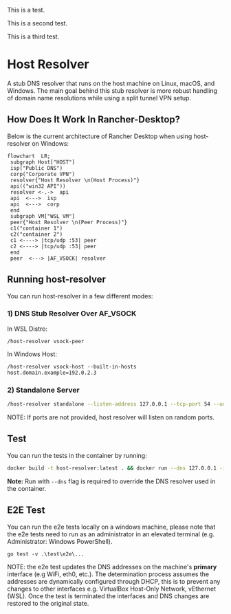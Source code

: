 This is a test.

This is a second test.

This is a third test.

# Host Resolver
A stub DNS resolver that runs on the host machine on Linux, macOS, and Windows. The main goal behind this stub resolver is more robust handling of domain name resolutions while using a split tunnel VPN setup.

## How Does It Work In Rancher-Desktop?

Below is the current architecture of Rancher Desktop when using host-resolver on Windows:

```mermaid
flowchart  LR;
 subgraph Host["HOST"]
 isp("Public DNS")
 corp("Corporate VPN")
 resolver{"Host Resolver \n(Host Process)"}
 api(("win32 API"))
 resolver <-.->  api
 api  <--->  isp
 api  <--->  corp
 end
 subgraph VM["WSL VM"]
 peer{"Host Resolver \n(Peer Process)"}
 c1("container 1")
 c2("container 2")
 c1 <----> |tcp/udp :53| peer
 c2 <----> |tcp/udp :53| peer
 end
 peer  <---> |AF_VSOCK| resolver
```


## Running host-resolver

You can run host-resolver in a few different modes:

### 1) DNS Stub Resolver Over AF_VSOCK

In WSL Distro:
```
/host-resolver vsock-peer
```
In Windows Host:
```
/host-resolver vsock-host --built-in-hosts host.domain.example=192.0.2.3
```
### 2) Standalone Server
```bash
/host-resolver standalone --listen-address 127.0.0.1 --tcp-port 54 --udp-port 53 --upstream-servers "host.rd.internal=111.111.111.111,host2.rd.internal=222.222.222.222"
```
NOTE: If ports are not provided, host resolver will listen on random ports.

## Test

You can run the tests in the container by running:
```bash
docker build -t host-resolver:latest . && docker run --dns 127.0.0.1 -it host-resolver:latest
```
**Note:** Run with `--dns` flag is required to override the DNS resolver used in the container.

## E2E Test

You can run the e2e tests locally on a windows machine, please note that the e2e tests need to run
as an administrator in an elevated terminal (e.g. Administrator: Windows PowerShell).

```pwsh
go test -v .\test\e2e\...
```
NOTE: the e2e test updates the DNS addresses on the machine's **primary** interface (e.g WiFi, eth0, etc.).
The determination process assumes the addresses are dynamically configured through DHCP, this is to prevent
any changes to other interfaces e.g. VirtualBox Host-Only Network, vEthernet (WSL). Once the test is terminated
the interfaces and DNS changes are restored to the original state.
